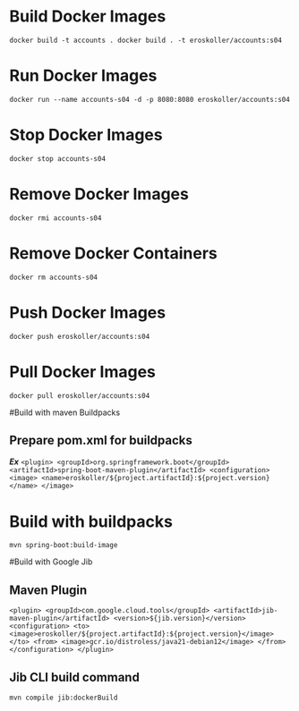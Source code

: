 # Build Docker Images

``
 docker build -t accounts .
 docker build . -t eroskoller/accounts:s04
``

# Run Docker Images
``
docker run --name accounts-s04 -d -p 8080:8080 eroskoller/accounts:s04
``

# Stop Docker Images
``
docker stop accounts-s04
``
# Remove Docker Images
``
docker rmi accounts-s04
``
# Remove Docker Containers
``
docker rm accounts-s04
``
# Push Docker Images
``
docker push eroskoller/accounts:s04
``
# Pull Docker Images
``
docker pull eroskoller/accounts:s04
``

#Build with maven Buildpacks
## Prepare pom.xml for buildpacks
**_Ex_**
``
<plugin>
                <groupId>org.springframework.boot</groupId>
                <artifactId>spring-boot-maven-plugin</artifactId>
                <configuration>
                    <image>
                        <name>eroskoller/${project.artifactId}:${project.version}</name>
                    </image>
``
# Build with buildpacks
``
    mvn spring-boot:build-image
``

#Build with Google Jib

## Maven Plugin
``
<plugin>
        <groupId>com.google.cloud.tools</groupId>
        <artifactId>jib-maven-plugin</artifactId>
        <version>${jib.version}</version>
        <configuration>
                <to>
                    <image>eroskoller/${project.artifactId}:${project.version}</image>
                </to>
                <from>
                    <image>gcr.io/distroless/java21-debian12</image>
                </from>
    </configuration>
 </plugin>
``
## Jib CLI build command
``
    mvn compile jib:dockerBuild
``

